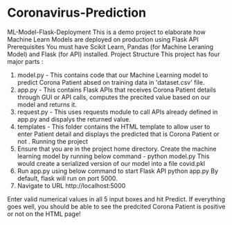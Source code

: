 # Coronavirus-Prediction
ML-Model-Flask-Deployment
This is a demo project to elaborate how Machine Learn Models are deployed on production using Flask API
Prerequisites
You must have Scikit Learn, Pandas (for Machine Leraning Model) and Flask (for API) installed.
Project Structure
This project has four major parts :
1.	model.py - This contains code that our Machine Learning model to predict Corona Patient absed on training data in 'dataset.csv' file.
2.	app.py - This contains Flask APIs that receives Corona Patient details through GUI or API calls, computes the precited value based on our model and returns it.
3.	request.py - This uses requests module to call APIs already defined in app.py and dispalys the returned value.
4.	templates - This folder contains the HTML template to allow user to enter  Patient detail and displays the predicted that is Corona Patient or not .
Running the project
1.	Ensure that you are in the project home directory. Create the machine learning model by running below command -
python model.py
This would create a serialized version of our model into a file covid.pkl
2.	Run app.py using below command to start Flask API
python app.py
By default, flask will run on port 5000.
3.	Navigate to URL http://localhost:5000
 
Enter valid numerical values in all 5 input boxes and hit Predict.
If everything goes well, you should be able to see the predcited Corona Patient is positive or not on the HTML page!  
